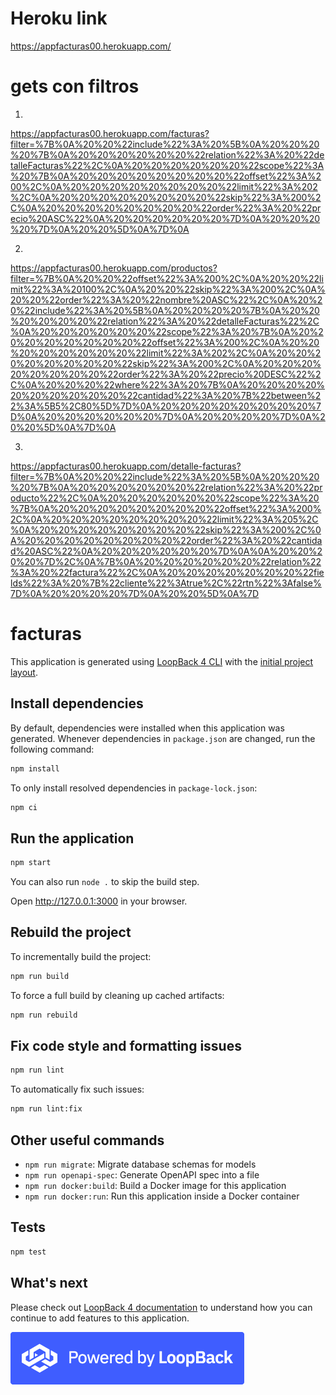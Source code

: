 # Heroku link
https://appfacturas00.herokuapp.com/

# gets con filtros
1)
https://appfacturas00.herokuapp.com/facturas?filter=%7B%0A%20%20%22include%22%3A%20%5B%0A%20%20%20%20%7B%0A%20%20%20%20%20%20%22relation%22%3A%20%22detalleFacturas%22%2C%0A%20%20%20%20%20%20%22scope%22%3A%20%7B%0A%20%20%20%20%20%20%20%20%22offset%22%3A%200%2C%0A%20%20%20%20%20%20%20%20%22limit%22%3A%202%2C%0A%20%20%20%20%20%20%20%20%22skip%22%3A%200%2C%0A%20%20%20%20%20%20%20%20%22order%22%3A%20%22precio%20ASC%22%0A%20%20%20%20%20%20%7D%0A%20%20%20%20%7D%0A%20%20%5D%0A%7D%0A

2)
https://appfacturas00.herokuapp.com/productos?filter=%7B%0A%20%20%22offset%22%3A%200%2C%0A%20%20%22limit%22%3A%20100%2C%0A%20%20%22skip%22%3A%200%2C%0A%20%20%22order%22%3A%20%22nombre%20ASC%22%2C%0A%20%20%22include%22%3A%20%5B%0A%20%20%20%20%7B%0A%20%20%20%20%20%20%22relation%22%3A%20%22detalleFacturas%22%2C%0A%20%20%20%20%20%20%22scope%22%3A%20%7B%0A%20%20%20%20%20%20%20%20%22offset%22%3A%200%2C%0A%20%20%20%20%20%20%20%20%22limit%22%3A%202%2C%0A%20%20%20%20%20%20%20%20%22skip%22%3A%200%2C%0A%20%20%20%20%20%20%20%20%22order%22%3A%20%22precio%20DESC%22%2C%0A%20%20%20%22where%22%3A%20%7B%0A%20%20%20%20%20%20%20%20%20%20%22cantidad%22%3A%20%7B%22between%22%3A%5B5%2C80%5D%7D%0A%20%20%20%20%20%20%20%20%7D%0A%20%20%20%20%20%20%7D%0A%20%20%20%20%7D%0A%20%20%5D%0A%7D%0A

3)
https://appfacturas00.herokuapp.com/detalle-facturas?filter=%7B%0A%20%20%22include%22%3A%20%5B%0A%20%20%20%20%7B%0A%20%20%20%20%20%20%22relation%22%3A%20%22producto%22%2C%0A%20%20%20%20%20%20%22scope%22%3A%20%7B%0A%20%20%20%20%20%20%20%20%22offset%22%3A%200%2C%0A%20%20%20%20%20%20%20%20%22limit%22%3A%205%2C%0A%20%20%20%20%20%20%20%20%22skip%22%3A%200%2C%0A%20%20%20%20%20%20%20%20%22order%22%3A%20%22cantidad%20ASC%22%0A%20%20%20%20%20%20%7D%0A%0A%20%20%20%20%7D%2C%0A%7B%0A%20%20%20%20%20%20%22relation%22%3A%20%22factura%22%2C%0A%20%20%20%20%20%20%20%22fields%22%3A%20%7B%22cliente%22%3Atrue%2C%22rtn%22%3Afalse%7D%0A%20%20%20%20%7D%0A%20%20%5D%0A%7D

# facturas

This application is generated using [LoopBack 4 CLI](https://loopback.io/doc/en/lb4/Command-line-interface.html) with the
[initial project layout](https://loopback.io/doc/en/lb4/Loopback-application-layout.html).

## Install dependencies

By default, dependencies were installed when this application was generated.
Whenever dependencies in `package.json` are changed, run the following command:

```sh
npm install
```

To only install resolved dependencies in `package-lock.json`:

```sh
npm ci
```

## Run the application

```sh
npm start
```

You can also run `node .` to skip the build step.

Open http://127.0.0.1:3000 in your browser.

## Rebuild the project

To incrementally build the project:

```sh
npm run build
```

To force a full build by cleaning up cached artifacts:

```sh
npm run rebuild
```

## Fix code style and formatting issues

```sh
npm run lint
```

To automatically fix such issues:

```sh
npm run lint:fix
```

## Other useful commands

- `npm run migrate`: Migrate database schemas for models
- `npm run openapi-spec`: Generate OpenAPI spec into a file
- `npm run docker:build`: Build a Docker image for this application
- `npm run docker:run`: Run this application inside a Docker container

## Tests

```sh
npm test
```

## What's next

Please check out [LoopBack 4 documentation](https://loopback.io/doc/en/lb4/) to
understand how you can continue to add features to this application.

[![LoopBack](https://github.com/loopbackio/loopback-next/raw/master/docs/site/imgs/branding/Powered-by-LoopBack-Badge-(blue)-@2x.png)](http://loopback.io/)
